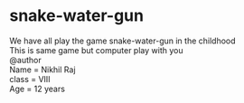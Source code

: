 # snake-water-gun
We have all play the game snake-water-gun in the childhood<br>
This is same game but computer play with you <br>
@author<br>
Name = Nikhil Raj<br>
class = VIII<br>
Age = 12 years<br>

